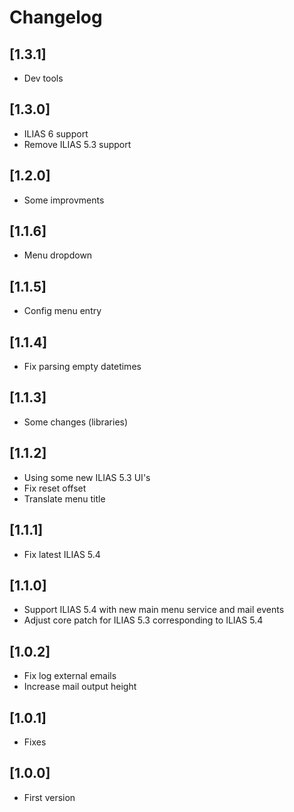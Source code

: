 # Changelog

## [1.3.1]
- Dev tools

## [1.3.0]
- ILIAS 6 support
- Remove ILIAS 5.3 support

## [1.2.0]
- Some improvments

## [1.1.6]
- Menu dropdown

## [1.1.5]
- Config menu entry

## [1.1.4]
- Fix parsing empty datetimes

## [1.1.3]
- Some changes (libraries)

## [1.1.2]
- Using some new ILIAS 5.3 UI's
- Fix reset offset
- Translate menu title

## [1.1.1]
- Fix latest ILIAS 5.4

## [1.1.0]
- Support ILIAS 5.4 with new main menu service and mail events
- Adjust core patch for ILIAS 5.3 corresponding to ILIAS 5.4

## [1.0.2]
- Fix log external emails
- Increase mail output height

## [1.0.1]
- Fixes

## [1.0.0]
- First version
